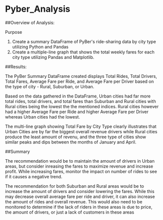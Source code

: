 # Pyber_Analysis

##Overview of Analysis:

Purpose
1.  Create a summary DataFrame of PyBer's  ride-sharing data by city type utilizing Python and Pandas
2.  Create a multiple-line graph that shows the total weekly fares for each city type utilizing Pandas and Matplotlib.

##Results:

The PyBer Summary DataFrame created displays Total Rides, Total Drivers, Total Fares, Average Fare per Ride, and Average Fare per Driver based on the type of city - Rural, Suburban, or Urban.  

Based on the data gathered in the DataFrame, Urban cities had far more total rides, total drivers, and total fares than Suburban and Rural cities with Rural cities being the lowest the the mentioned indices.  Rural cities however had a higher Average Fare per Ride and higher Average Fare per Driver whereas Urban cities had the lowest. 

The multi-line graph showing Total Fare by City Type clearly illustrates that Urban Cities are by far the biggest overall revenue drivers while Rural cities produce the least amount of revenu, and the three type of cities show similar peaks and dips between the months of January and April.  

##Summary

The recommendation would be to maintain the amount of drivers in Urban areas, but consider inreasing the fares to maximize revenue and increase profit.  While increasing fares, monitor the impact on number of rides to see if it causes a negative trend.

The recommendation for both Suburban and Rural areas would be to increase the amount of drivers and consider lowering the fares.  While this may decrease overall average fare per ride and driver, it can also increase the amount of rides and overall revenue.  This would also need to be monitored to determine if the lack of riders in these areas is due to price, the amount of drivers, or just a lack of customers in these areas  
